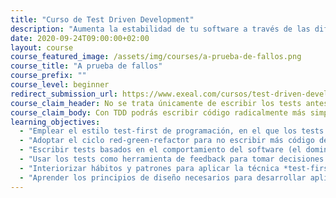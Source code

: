 ```yaml
---
title: "Curso de Test Driven Development"
description: "Aumenta la estabilidad de tu software a través de las diferentes técnicas y estrategias de tests automatizados."
date: 2020-09-24T09:00:00+02:00
layout: course
course_featured_image: /assets/img/courses/a-prueba-de-fallos.png
course_title: "A prueba de fallos"
course_prefix: ""
course_level: beginner
redirect_submission_url: https://www.exeal.com/cursos/test-driven-development/programa/
course_claim_header: No se trata únicamente de escribir los tests antes que el código, esa es <em>la parte más sencilla</em>.
course_claim_body: Con TDD podrás escribir código radicalmente más simple, mantenible, expresivo y conciso. <em>Vuélvete realmente productivo</em> y evita gastar tiempo en depurar fallos y reimplementar funcionalidades, escribiendo <em>código que soporte el paso del tiempo</em>.
learning_objectives:
  - "Emplear el estilo test-first de programación, en el que los tests se escriben antes que el código, para crear una sólida red de seguridad basada en tests automáticos."
  - "Adoptar el ciclo red-green-refactor para no escribir más código del estrictamente necesario para implementar los requisitos."
  - "Escribir tests basados en el comportamiento del software (el dominio) en lugar de su implementación, que protejan ante futuros cambios y sirvan como documentación."
  - "Usar los tests como herramienta de feedback para tomar decisiones de diseño."
  - "Interiorizar hábitos y patrones para aplicar la técnica *test-first* de forma efectiva."
  - "Aprender los principios de diseño necesarios para desarrollar aplicaciones orientadas a objetos más complejas con TDD."
---
```

